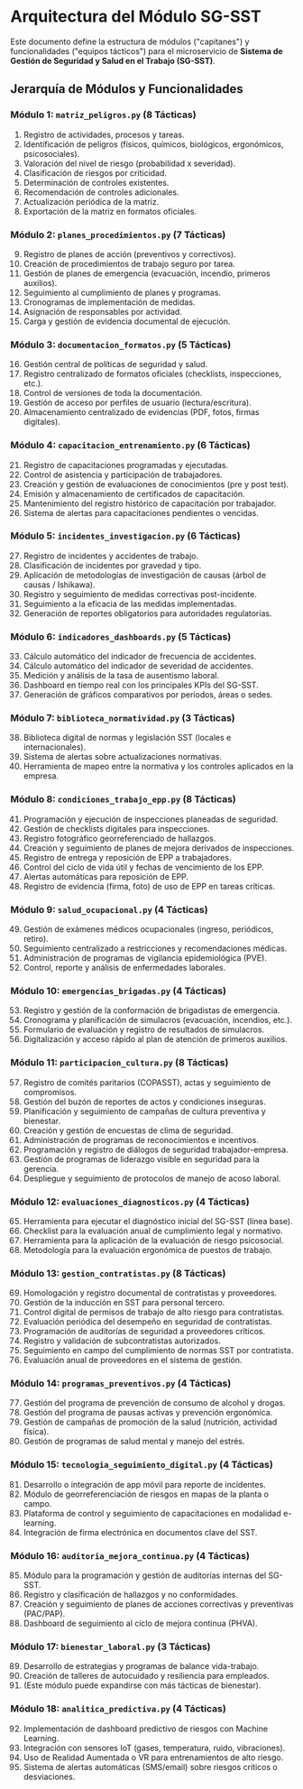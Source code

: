 # Arquitectura del Módulo SG-SST

Este documento define la estructura de módulos ("capitanes") y funcionalidades ("equipos tácticos") para el microservicio de **Sistema de Gestión de Seguridad y Salud en el Trabajo (SG-SST)**.

## Jerarquía de Módulos y Funcionalidades

### **Módulo 1: `matriz_peligros.py` (8 Tácticas)**
1.  Registro de actividades, procesos y tareas.
2.  Identificación de peligros (físicos, químicos, biológicos, ergonómicos, psicosociales).
3.  Valoración del nivel de riesgo (probabilidad x severidad).
4.  Clasificación de riesgos por criticidad.
5.  Determinación de controles existentes.
6.  Recomendación de controles adicionales.
7.  Actualización periódica de la matriz.
8.  Exportación de la matriz en formatos oficiales.

### **Módulo 2: `planes_procedimientos.py` (7 Tácticas)**
9.  Registro de planes de acción (preventivos y correctivos).
10. Creación de procedimientos de trabajo seguro por tarea.
11. Gestión de planes de emergencia (evacuación, incendio, primeros auxilios).
12. Seguimiento al cumplimiento de planes y programas.
13. Cronogramas de implementación de medidas.
14. Asignación de responsables por actividad.
15. Carga y gestión de evidencia documental de ejecución.

### **Módulo 3: `documentacion_formatos.py` (5 Tácticas)**
16. Gestión central de políticas de seguridad y salud.
17. Registro centralizado de formatos oficiales (checklists, inspecciones, etc.).
18. Control de versiones de toda la documentación.
19. Gestión de acceso por perfiles de usuario (lectura/escritura).
20. Almacenamiento centralizado de evidencias (PDF, fotos, firmas digitales).

### **Módulo 4: `capacitacion_entrenamiento.py` (6 Tácticas)**
21. Registro de capacitaciones programadas y ejecutadas.
22. Control de asistencia y participación de trabajadores.
23. Creación y gestión de evaluaciones de conocimientos (pre y post test).
24. Emisión y almacenamiento de certificados de capacitación.
25. Mantenimiento del registro histórico de capacitación por trabajador.
26. Sistema de alertas para capacitaciones pendientes o vencidas.

### **Módulo 5: `incidentes_investigacion.py` (6 Tácticas)**
27. Registro de incidentes y accidentes de trabajo.
28. Clasificación de incidentes por gravedad y tipo.
29. Aplicación de metodologías de investigación de causas (árbol de causas / Ishikawa).
30. Registro y seguimiento de medidas correctivas post-incidente.
31. Seguimiento a la eficacia de las medidas implementadas.
32. Generación de reportes obligatorios para autoridades regulatorias.

### **Módulo 6: `indicadores_dashboards.py` (5 Tácticas)**
33. Cálculo automático del indicador de frecuencia de accidentes.
34. Cálculo automático del indicador de severidad de accidentes.
35. Medición y análisis de la tasa de ausentismo laboral.
36. Dashboard en tiempo real con los principales KPIs del SG-SST.
37. Generación de gráficos comparativos por periodos, áreas o sedes.

### **Módulo 7: `biblioteca_normatividad.py` (3 Tácticas)**
38. Biblioteca digital de normas y legislación SST (locales e internacionales).
39. Sistema de alertas sobre actualizaciones normativas.
40. Herramienta de mapeo entre la normativa y los controles aplicados en la empresa.

### **Módulo 8: `condiciones_trabajo_epp.py` (8 Tácticas)**
41. Programación y ejecución de inspecciones planeadas de seguridad.
42. Gestión de checklists digitales para inspecciones.
43. Registro fotográfico georreferenciado de hallazgos.
44. Creación y seguimiento de planes de mejora derivados de inspecciones.
45. Registro de entrega y reposición de EPP a trabajadores.
46. Control del ciclo de vida útil y fechas de vencimiento de los EPP.
47. Alertas automáticas para reposición de EPP.
48. Registro de evidencia (firma, foto) de uso de EPP en tareas críticas.

### **Módulo 9: `salud_ocupacional.py` (4 Tácticas)**
49. Gestión de exámenes médicos ocupacionales (ingreso, periódicos, retiro).
50. Seguimiento centralizado a restricciones y recomendaciones médicas.
51. Administración de programas de vigilancia epidemiológica (PVE).
52. Control, reporte y análisis de enfermedades laborales.

### **Módulo 10: `emergencias_brigadas.py` (4 Tácticas)**
53. Registro y gestión de la conformación de brigadistas de emergencia.
54. Cronograma y planificación de simulacros (evacuación, incendios, etc.).
55. Formulario de evaluación y registro de resultados de simulacros.
56. Digitalización y acceso rápido al plan de atención de primeros auxilios.

### **Módulo 11: `participacion_cultura.py` (8 Tácticas)**
57. Registro de comités paritarios (COPASST), actas y seguimiento de compromisos.
58. Gestión del buzón de reportes de actos y condiciones inseguras.
59. Planificación y seguimiento de campañas de cultura preventiva y bienestar.
60. Creación y gestión de encuestas de clima de seguridad.
61. Administración de programas de reconocimientos e incentivos.
62. Programación y registro de diálogos de seguridad trabajador-empresa.
63. Gestión de programas de liderazgo visible en seguridad para la gerencia.
64. Despliegue y seguimiento de protocolos de manejo de acoso laboral.

### **Módulo 12: `evaluaciones_diagnosticos.py` (4 Tácticas)**
65. Herramienta para ejecutar el diagnóstico inicial del SG-SST (línea base).
66. Checklist para la evaluación anual de cumplimiento legal y normativo.
67. Herramienta para la aplicación de la evaluación de riesgo psicosocial.
68. Metodología para la evaluación ergonómica de puestos de trabajo.

### **Módulo 13: `gestion_contratistas.py` (8 Tácticas)**
69. Homologación y registro documental de contratistas y proveedores.
70. Gestión de la inducción en SST para personal tercero.
71. Control digital de permisos de trabajo de alto riesgo para contratistas.
72. Evaluación periódica del desempeño en seguridad de contratistas.
73. Programación de auditorías de seguridad a proveedores críticos.
74. Registro y validación de subcontratistas autorizados.
75. Seguimiento en campo del cumplimiento de normas SST por contratista.
76. Evaluación anual de proveedores en el sistema de gestión.

### **Módulo 14: `programas_preventivos.py` (4 Tácticas)**
77. Gestión del programa de prevención de consumo de alcohol y drogas.
78. Gestión del programa de pausas activas y prevención ergonómica.
79. Gestión de campañas de promoción de la salud (nutrición, actividad física).
80. Gestión de programas de salud mental y manejo del estrés.

### **Módulo 15: `tecnologia_seguimiento_digital.py` (4 Tácticas)**
81. Desarrollo o integración de app móvil para reporte de incidentes.
82. Módulo de georreferenciación de riesgos en mapas de la planta o campo.
83. Plataforma de control y seguimiento de capacitaciones en modalidad e-learning.
84. Integración de firma electrónica en documentos clave del SST.

### **Módulo 16: `auditoria_mejora_continua.py` (4 Tácticas)**
85. Módulo para la programación y gestión de auditorías internas del SG-SST.
86. Registro y clasificación de hallazgos y no conformidades.
87. Creación y seguimiento de planes de acciones correctivas y preventivas (PAC/PAP).
88. Dashboard de seguimiento al ciclo de mejora continua (PHVA).

### **Módulo 17: `bienestar_laboral.py` (3 Tácticas)**
89. Desarrollo de estrategias y programas de balance vida-trabajo.
90. Creación de talleres de autocuidado y resiliencia para empleados.
91. (Este módulo puede expandirse con más tácticas de bienestar).

### **Módulo 18: `analitica_predictiva.py` (4 Tácticas)**
92. Implementación de dashboard predictivo de riesgos con Machine Learning.
93. Integración con sensores IoT (gases, temperatura, ruido, vibraciones).
94. Uso de Realidad Aumentada o VR para entrenamientos de alto riesgo.
95. Sistema de alertas automáticas (SMS/email) sobre riesgos críticos o desviaciones.

